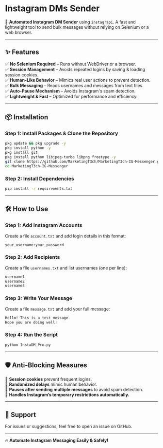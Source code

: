 # Instagram DMs Sender

🚀 **Automated Instagram DM Sender** using `instagrapi`. A fast and lightweight tool to send bulk messages without relying on Selenium or a web browser.

---

## ✨ Features
✅ **No Selenium Required** – Runs without WebDriver or a browser.  
✅ **Session Management** – Avoids repeated logins by saving & loading session cookies.  
✅ **Human-Like Behavior** – Mimics real user actions to prevent detection.  
✅ **Bulk Messaging** – Reads usernames and messages from text files.  
✅ **Auto-Pause Mechanism** – Avoids Instagram's spam detection.  
✅ **Lightweight & Fast** – Optimized for performance and efficiency.  

---

## 📦 Installation

### **Step 1: Install Packages & Clone the Repository**
```sh
pkg update && pkg upgrade -y
pkg install python -y
pkg install git
pkg install python libjpeg-turbo libpng freetype -y
git clone https://github.com/MarketingT3ch/MarketingT3ch-IG-Messenger.git
cd MarketingT3ch-IG-Messenger
```

### **Step 2: Install Dependencies**
```sh
pip install -r requirements.txt
```

---

## 🛠️ How to Use

### **Step 1: Add Instagram Accounts**
Create a file `account.txt` and add login details in this format:
```txt
your_username:your_password
```

### **Step 2: Add Recipients**
Create a file `usernames.txt` and list usernames (one per line):
```txt
username1
username2
username3
```

### **Step 3: Write Your Message**
Create a file `message.txt` and add your full message:
```txt
Hello! This is a test message.
Hope you are doing well!
```

### **Step 4: Run the Script**
```sh
python InstaDM_Pro.py
```

---

## 🛡️ Anti-Blocking Measures
🔹 **Session cookies** prevent frequent logins.  
🔹 **Randomized delays** mimic human behavior.  
🔹 **Pauses after sending multiple messages** to avoid spam detection.  
🔹 **Handles Instagram’s temporary restrictions automatically.**  

---

## 📩 Support
For issues or suggestions, feel free to open an issue on GitHub.

---

🔥 **Automate Instagram Messaging Easily & Safely!**

